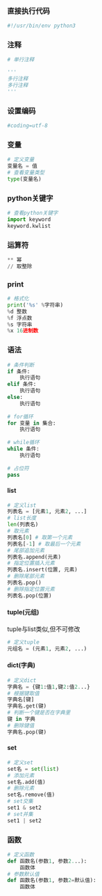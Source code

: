 ### 直接执行代码

```python
#!/usr/bin/env python3
```

### 注释

```python
# 单行注释

'''
多行注释
多行注释
'''
```

### 设置编码

```python
#coding=utf-8
```

### 变量

```python
# 定义变量
变量名 = 值
# 查看变量类型
type(变量名)
```

### python关键字

```python
# 查看python关键字
import keyword
keyword.kwlist
```

### 运算符

```python
** 幂
// 取整除
```

### print

```python
# 格式化
print('%s' %字符串)
%d 整数
%f 浮点数
%s 字符串
%x 16进制数
```

### 语法

```python
# 条件判断
if 条件:
    执行语句
elif 条件:
    执行语句
else:
    执行语句
   
# for循环
for 变量 in 集合:
    执行语句
    
# while循环
while 条件:
    执行语句
    
# 占位符
pass
```

#### list

```python
# 定义list
列表名 = [元素1, 元素2, ...]
# list长度
len(列表名)
# 取元素
列表名[0] # 取第一个元素
列表名[-1] # 取最后一个元素
# 尾部追加元素
列表名.append(元素)
# 指定位置插入元素
列表名.insert(位置, 元素)
# 删除尾部元素
列表名.pop()
# 删除指定位置元素
列表名.pop(位置)
```

#### tuple(元组)

tuple与list类似,但不可修改

```python
# 定义tuple
元组名 = (元素1, 元素2, ...)
```

#### dict(字典)

```python
# 定义dict
字典名 = {键1:值1,键2:值2...}
# 根据键取值
字典名[键]
字典名.get(键)
# 判断一个键是否在字典里
键 in 字典
# 删除键值
字典名.pop(键)
```

#### set

```python
# 定义set
set名 = set(list)
# 添加元素
set名.add(值)
# 删除元素
set名.remove(值)
# set交集
set1 & set2
# set并集
set1 | set2
```

### 函数

```python
# 定义函数
def 函数名(参数1, 参数2...):
    函数体
# 参数默认值
def 函数名(参数1, 参数2=默认值):
    函数体
```



